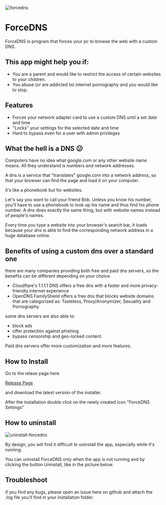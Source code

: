 ![forcedns](https://user-images.githubusercontent.com/20477808/114583835-4909e980-9c82-11eb-86da-5bc3398c4729.png)

# ForceDNS
ForceDNS is program that forces your pc to browse the web with a custom DNS.

## This app might help you if:
- You are a parent and would like to restrict the access of certain websites to your children.
- You abuse (or are addicted to) internet pornography and you would like to stop.

## Features
- Forces your network adapter card to use a custom DNS until a set date and time
- "Locks" your settings for the selected date and time
- Hard to bypass even for a user with admin privileges

## What the hell is a DNS 😕

Computers have no idea what google.com or any other website name means. All they understand is numbers and network addresses. 

A dns is a service that "translates" google.com into a network address, so that your browser can find the page and load it on your computer.

it's like a phonebook but for websites. 

Let's say you want to call your friend Bob. Unless you know his number, you'll have to use a phonebook to look up his name and thus find his phone number. A dns does exactly the same thing, but with website names instead of people's names.

Every time you type a website into your browser's search bar, it loads because your dns is able to find the corresponding network address in a huge database online.

## Benefits of using a custom dns over a standard one

there are many companies providing both free and paid dns servers, so the benefits can be different depending on your choice.

- Cloudflare's 1.1.1.1 DNS offers a free dns with a faster and more privacy-friendly internet experience
- OpenDNS FamilyShield offers a free dns that blocks website domains that are categorized as: Tasteless, Proxy/Anonymizer, Sexuality and Pornography

some dns servers are also able to:
- block ads 
- offer protection against phishing
- bypass censorship and geo-locked content.

Paid dns servers offer more customization and more features.

## How to Install

Go to the relase page here 

[Release Page](https://github.com/gianlucacini/ForceDNS/releases)

and download the latest version of the installer. 

After the installation double click on the newly created icon "ForceDNS Settings"

## How to uninstall

![uninstall-forcedns](https://user-images.githubusercontent.com/20477808/114583869-51622480-9c82-11eb-8e90-f81fe9779010.png)

By design, you will find it difficult to uninstall the app, especially while it's running.

You can uninstall ForceDNS only when the app is not running and by clicking the button Uninstall, like in the picture below.

## Troubleshoot 

if you find any bugs, please open an issue here on github and attach the .log file you'll find in your installation folder.
